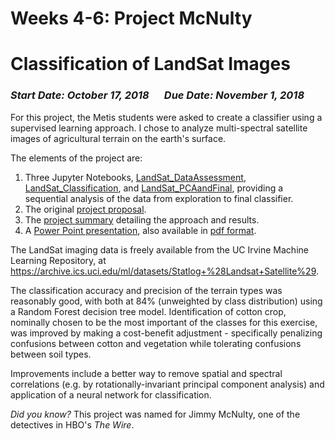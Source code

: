 # Weeks 4-6: Project McNulty
# Classification of LandSat Images

### _Start Date: October 17, 2018_ &emsp; _Due Date: November 1, 2018_

For this project, the Metis students were asked to create a classifier using a supervised learning approach.  I chose to analyze multi-spectral satellite images of agricultural terrain on the earth's surface.

The elements of the project are:  
1. Three Jupyter Notebooks, [LandSat_DataAssessment](LandSat_DataAssessment.ipynb), [LandSat_Classification](LandSat_Classification.ipynb), and [LandSat_PCAandFinal](LandSat_PCAandFinal.ipynb), providing a sequential analysis of the data from exploration to final classifier.
2. The original [project proposal](Project3_Proposal.pdf).
3. The [project summary](Project3_Summary.pdf) detailing the approach and results.
4. A [Power Point presentation](Project3_Presentation.pptx), also available in [pdf format](Project3_Presentation.pdf).

The LandSat imaging data is freely available from the UC Irvine Machine Learning Repository, at https://archive.ics.uci.edu/ml/datasets/Statlog+%28Landsat+Satellite%29.

The classification accuracy and precision of the terrain types was reasonably good, with both at 84% (unweighted by class distribution) using a Random Forest decision tree model. Identification of cotton crop, nominally chosen to be the most important of the classes for this exercise, was improved by making a cost-benefit adjustment - specifically penalizing confusions between cotton and vegetation while tolerating confusions between soil types.

Improvements include a better way to remove spatial and spectral correlations (e.g. by rotationally-invariant principal component analysis) and application of a neural network for classification.

_Did you know?_  This project was named for Jimmy McNulty, one of the detectives in HBO's _The Wire_.
